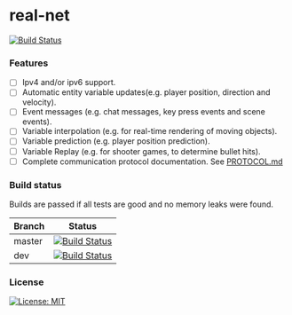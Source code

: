 # real-net
[![Build Status](https://travis-ci.org/jimmiebergmann/real-net.svg?branch=master)](https://github.com/jimmiebergmann/real-net#build-status)  

### Features
- [ ] Ipv4 and/or ipv6 support.
- [ ] Automatic entity variable updates(e.g. player position, direction and velocity).
- [ ] Event messages (e.g. chat messages, key press events and scene events).
- [ ] Variable interpolation (e.g. for real-time rendering of moving objects).
- [ ] Variable prediction (e.g. player position prediction).
- [ ] Variable Replay (e.g. for shooter games, to determine bullet hits).
- [ ] Complete communication protocol documentation. See [PROTOCOL.md](https://github.com/jimmiebergmann/real-net/blob/master/PROTOCOL.md)

### Build status
Builds are passed if all tests are good and no memory leaks were found.

| Branch | Status |
| ------ | ------ |
| master | [![Build Status](https://travis-ci.org/jimmiebergmann/real-net.svg?branch=master)](https://travis-ci.org/jimmiebergmann/real-net) |
| dev | [![Build Status](https://travis-ci.org/jimmiebergmann/real-net.svg?branch=dev)](https://travis-ci.org/jimmiebergmann/real-net)|

### License
[![License: MIT](https://img.shields.io/badge/License-MIT-yellow.svg)](https://github.com/jimmiebergmann/real-net/blob/master/LICENSE)  
